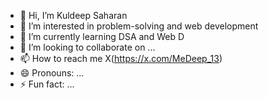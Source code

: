 - 👋 Hi, I’m Kuldeep Saharan
- 👀 I’m interested in problem-solving and web development
- 🌱 I’m currently learning DSA and Web D
- 💞️ I’m looking to collaborate on ...
- 📫 How to reach me X(https://x.com/MeDeep_13)
- 😄 Pronouns: ...
- ⚡ Fun fact: ...

<!---
MeDeep13/MeDeep13 is a ✨ special ✨ repository because its `README.md` (this file) appears on your GitHub profile.
You can click the Preview link to take a look at your changes.
--->
